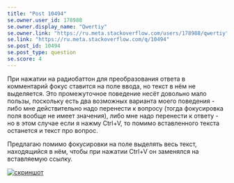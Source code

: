 ```yaml
---
title: "Post 10494"
se.owner.user_id: 178988
se.owner.display_name: "Qwertiy"
se.owner.link: "https://ru.meta.stackoverflow.com/users/178988/qwertiy"
se.link: "https://ru.meta.stackoverflow.com/q/10494"
se.post_id: 10494
se.post_type: question
se.score: 4
---
```

<p>При нажатии на радиобаттон для преобразования ответа в комментарий фокус ставится на поле ввода, но текст в нём не выделяется. Это промежуточное поведение несёт довольно мало пользы, поскольку есть два возможных варианта моего поведения - либо мне действительно надо перенести к вопросу (тогда фокусировка поля вообще не имеет значения), либо мне надо перенести к ответу - но в этом случае если я нажму Ctrl+V, то помимо вставленного текста останется и текст про вопрос.</p>

<p>Предлагаю помимо фокусировки на поле выделять весь текст, находящийся в нём, чтобы при нажатии Ctrl+V он заменялся на вставляемую ссылку.</p>

<p><a href="https://i.stack.imgur.com/6d3RH.png" rel="nofollow noreferrer"><img src="https://i.stack.imgur.com/6d3RH.png" alt="скриншот"></a></p>
